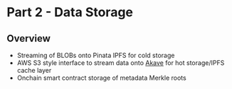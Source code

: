 # Part 2 - Data Storage

## Overview
- Streaming of BLOBs onto Pinata IPFS for cold storage
- AWS S3 style interface to stream data onto [Akave](https://akave.ai) for hot storage/IPFS cache layer
- Onchain smart contract storage of metadata Merkle roots